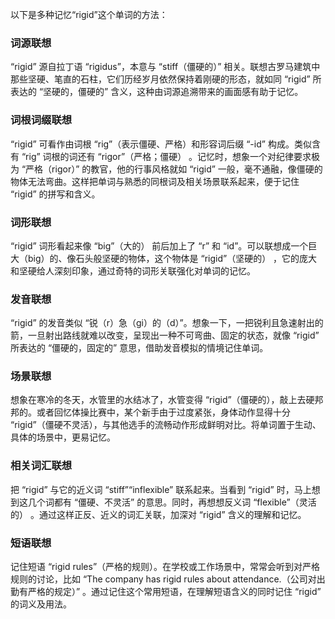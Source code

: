 以下是多种记忆“rigid”这个单词的方法：

### 词源联想
“rigid” 源自拉丁语 “rigidus”，本意与 “stiff（僵硬的）” 相关。联想古罗马建筑中那些坚硬、笔直的石柱，它们历经岁月依然保持着刚硬的形态，就如同 “rigid” 所表达的 “坚硬的，僵硬的” 含义，这种由词源追溯带来的画面感有助于记忆。

### 词根词缀联想
“rigid” 可看作由词根 “rig”（表示僵硬、严格）和形容词后缀 “-id” 构成。类似含有 “rig” 词根的词还有 “rigor”（严格；僵硬） 。记忆时，想象一个对纪律要求极为 “严格（rigor）” 的教官，他的行事风格就如 “rigid” 一般，毫不通融，像僵硬的物体无法弯曲。这样把单词与熟悉的同根词及相关场景联系起来，便于记住 “rigid” 的拼写和含义。

### 词形联想
“rigid” 词形看起来像 “big”（大的） 前后加上了 “r” 和 “id”。可以联想成一个巨大（big）的、像石头般坚硬的物体，这个物体是 “rigid”（坚硬的） ，它的庞大和坚硬给人深刻印象，通过奇特的词形关联强化对单词的记忆。

### 发音联想
“rigid” 的发音类似 “锐（r）急（gi）的（d）”。想象一下，一把锐利且急速射出的箭，一旦射出路线就难以改变，呈现出一种不可弯曲、固定的状态，就像 “rigid” 所表达的 “僵硬的，固定的” 意思，借助发音模拟的情境记住单词。

### 场景联想
想象在寒冷的冬天，水管里的水结冰了，水管变得 “rigid”（僵硬的），敲上去硬邦邦的。或者回忆体操比赛中，某个新手由于过度紧张，身体动作显得十分 “rigid”（僵硬不灵活），与其他选手的流畅动作形成鲜明对比。将单词置于生动、具体的场景中，更易记忆。

### 相关词汇联想
把 “rigid” 与它的近义词 “stiff”“inflexible” 联系起来。当看到 “rigid” 时，马上想到这几个词都有 “僵硬、不灵活” 的意思。同时，再想想反义词 “flexible”（灵活的） 。通过这样正反、近义的词汇关联，加深对 “rigid” 含义的理解和记忆。

### 短语联想
记住短语 “rigid rules”（严格的规则）。在学校或工作场景中，常常会听到对严格规则的讨论，比如 “The company has rigid rules about attendance.（公司对出勤有严格的规定）” 。通过记住这个常用短语，在理解短语含义的同时记住 “rigid” 的词义及用法。 